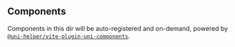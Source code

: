 ## Components

Components in this dir will be auto-registered and on-demand, powered by [`@uni-helper/vite-plugin-uni-components`](https://github.com/uni-helper/vite-plugin-uni-components).
